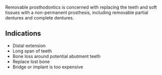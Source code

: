 Removable prosthodontics is concerned with replacing the teeth and soft tissues with a non-permanent prosthesis, including removable partial dentures and complete dentures.

## Indications
* Distal extension
* Long span of teeth
* Bone loss around potential abutment teeth
* Replace lost bone
* Bridge or implant is too expensive

